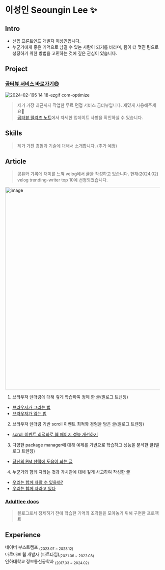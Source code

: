 # 이성인 Seoungin Lee ✨
## Intro
- 신입 프론트엔드 개발자 이성인입니다.  
- 누군가에게 좋은 기억으로 남길 수 있는 사람이 되기를 바라며, 팀이 더 멋진 팀으로 성장하기 위한 방법을 고민하는 것에 깊은 관심이 있습니다.

## Project
### [곰터뷰 서비스 바로가기😎](https://www.gomterview.com/)
![2024-02-195 14 18-ezgif com-optimize](https://github.com/adultlee/adultlee/assets/77886826/c3ec78bc-7f00-4706-8eb3-52ea5447bfe7)

> 제가 가장 최근까지 작업한 무료 면접 서비스 곰터뷰입니다. 재밌게 사용해주세요🤗  
> [곰터뷰 릴리즈 노트](https://github.com/boostcampwm2023/web14-gomterview/releases)에서 자세한 업데이트 사항을 확인하실 수 있습니다.

## Skills
> 제가 가진 경험과 기술에 대해서 소개합니다.
> (추가 예정)


## Article
> 공유와 기록에 재미를 느껴 velog에서 글을 작성하고 있습니다. 현재(2024.02) velog trending-writer top 10에 선정되었습니다.  
<img width="658" alt="image" src="https://github.com/adultlee/adultlee/assets/77886826/026fef8a-77a8-45fb-a65a-6ace30731379">

1. 브라우저 렌더링에 대해 깊게 학습하여 정제 한 글(벨로그 트렌딩)
- [브라우저가 그리는 법](https://velog.io/@adultlee/%EB%B8%8C%EB%9D%BC%EC%9A%B0%EC%A0%80%EA%B0%80-%EA%B7%B8%EB%A6%AC%EB%8A%94-%EB%B2%95)  
- [브라우저가 읽는 법](https://velog.io/@adultlee/%EB%B8%8C%EB%9D%BC%EC%9A%B0%EC%A0%80%EA%B0%80-%EB%A5%BC-%EC%9D%BD%EB%8A%94-%EB%B2%95)
  
2. 브라우저 렌더링 기반 scroll 이벤트 최적화 경험을 담은 글(벨로그 트렌딩)
- [scroll 이벤트 최적화로 웹 페이지 성능 개선하기](https://velog.io/@adultlee/scroll-event-%EC%B5%9C%EC%A0%81%ED%99%94%ED%95%98%EC%97%AC-%EC%9B%B9%ED%8E%98%EC%9D%B4%EC%A7%80-%EC%84%B1%EB%8A%A5-%EA%B0%9C%EC%84%A0%ED%95%98%EA%B8%B0)

3. 다양한 package manager에 대해 예제를 기반으로 학습하고 성능을 분석한 글(벨로그 트렌딩)
- [당신의 PM 선택에 도움이 되는 글](https://velog.io/@adultlee/%EB%8B%B9%EC%8B%A0%EC%9D%98-PM-%EC%84%A0%ED%83%9D%EC%97%90-%EB%8F%84%EC%9B%80%EC%9D%B4-%EB%90%98%EB%8A%94-%EA%B8%80)

4. 누군가와 함께 자라는 것과 가치관에 대해 깊게 사고하여 작성한 글
- [우리는 함께 자랄 수 있을까?](https://velog.io/@adultlee/%EC%9A%B0%EB%A6%AC%EB%8A%94-%ED%95%A8%EA%BB%98-%EC%9E%90%EB%9E%84-%EC%88%98-%EC%9E%88%EC%9D%84%EA%B9%8C)
- [우리는 함께 자라고 있다](https://velog.io/@adultlee/%EC%9A%B0%EB%A6%AC%EB%8A%94-%ED%95%A8%EA%BB%98-%EC%9E%90%EB%9D%BC%EA%B3%A0-%EC%9E%88%EB%8B%A4)

### [Adultlee docs](https://adultlee-docs-adultlee.vercel.app/)  
> 블로그로서 정제하기 전에 학습한 기억의 조각들을 모아놓기 위해 구현한 프로젝트

## Experience
네이버 부스트캠프 <sub>(2023.07 ~ 2023.12)</sub>   
마로마브 웹 개발자 (파트타임)<sub>(2021.06 ~ 2022.08)</sub>    
인하대학교 정보통신공학과 <sub>(2017.03 ~ 2024.02)</sub>  
